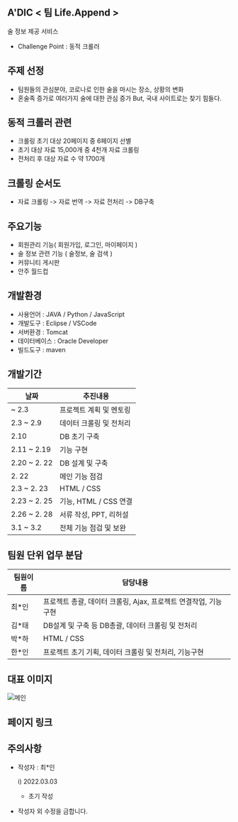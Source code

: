 ## A'DIC < 팀 Life.Append >
술 정보 제공 서비스
- Challenge Point : 동적 크롤러

## 주제 선정
- 팀원들의 관심분야, 코로나로 인한 술을 마시는 장소, 상황의 변화
- 혼술족 증가로 여러가지 술에 대한 관심 증가
  But, 국내 사이트로는 찾기 힘들다.
  
## 동적 크롤러 관련
- 크롤링 초기 대상 20페이지 중 6페이지 선별
- 초기 대상 자료 15,000개 중 4천개 자료 크롤링
- 전처리 후 대상 자료 수 약 1700개

## 크롤링 순서도
- 자료 크롤링 -> 자료 번역 -> 자료 전처리 -> DB구축

## 주요기능
- 회원관리 기능( 회원가입, 로그인, 마이페이지 )
- 술 정보 관련 기능 ( 술정보, 술 검색 )
- 커뮤니티 게시판
- 안주 월드컵

## 개발환경
- 사용언어 : JAVA / Python / JavaScript
- 개발도구 : Eclipse / VSCode
- 서버환경 : Tomcat
- 데이터베이스 : Oracle Developer 
- 빌드도구 : maven

## 개발기간
|날짜|추진내용|
|------|---|
|~ 2.3| 프로젝트 계획 및 멘토링 |
|2.3 ~ 2.9| 데이터 크롤링 및 전처리 |
|2.10| DB 초기 구축 |
|2.11 ~ 2.19 | 기능 구현|
|2.20 ~ 2. 22| DB 설계 및 구축 |
|2. 22| 메인 기능 점검 |
|2.3 ~ 2. 23| HTML / CSS |
|2.23 ~ 2. 25| 기능, HTML / CSS 연결 |
|2.26 ~ 2. 28| 서류 작성, PPT, 리허설 |
|3.1 ~ 3.2| 전체 기능 점검 및 보완 |


## 팀원 단위 업무 분담
|팀원이름|담당내용|
|------|---|
|최*인|프로젝트 총괄, 데이터 크롤링, Ajax, 프로젝트 연결작업, 기능구현|
|김*태|DB설계 및 구축 등 DB총괄, 데이터 크롤링 및 전처리|
|박*하|HTML / CSS|
|한*인|프로젝트 초기 기획, 데이터 크롤링 및 전처리, 기능구현|

## 대표 이미지
![메인](https://user-images.githubusercontent.com/95062692/156512538-a99528ec-2689-4f82-ab58-c6570002e483.png)


## 페이지 링크


## 주의사항
- 작성자 : 최*인

    i) 2022.03.03
   - 초기 작성




- 작성자 외 수정을 금합니다.

